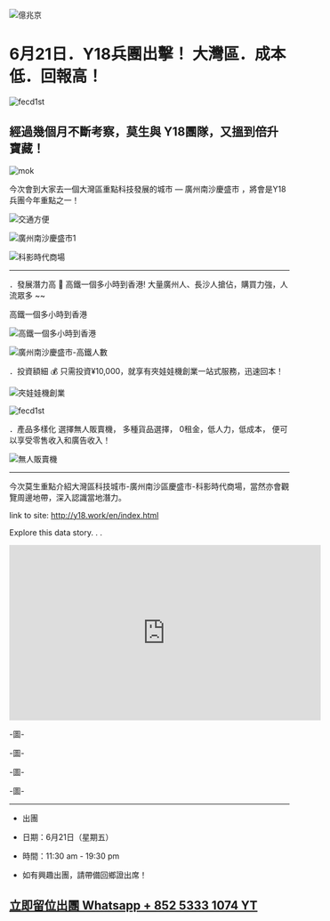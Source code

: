 
![億兆京](./footer-logo.png "億兆京")


# 6月21日．Y18兵團出擊！ 大灣區．成本低．回報高！


![fecd1st](./WhatsApp%20Image%202019-06-14%20at%2019.11.10.jpeg "fecd1st")


## 經過幾個月不斷考察，莫生與 Y18團隊，又搵到倍升寶藏！

![mok](./WhatsApp%20Image%202019-06-16%20at%2021.58.32.jpeg "mok")


今次會到大家去一個大灣區重點科技發展的城市 — 廣州南沙慶盛市 ，將會是Y18兵團今年重點之一！




![交通方便](./交通方便.jpg "交通方便")

![廣州南沙慶盛市1](./廣州南沙慶盛市1.jpg "廣州南沙慶盛市1")

![科影時代商場](./科影時代商場.jpg "科影時代商場")


---


．發展潛力高 🚄
高鐵一個多小時到香港! 大量廣州人、長沙人搶佔，購買力強，人流眾多 ~~



高鐵一個多小時到香港

![高鐵一個多小時到香港](./高鐵一個多小時到香港.jpg "高鐵一個多小時到香港")



![廣州南沙慶盛市-高鐵人數](./廣州南沙慶盛市-高鐵人數.jpg "廣州南沙慶盛市-高鐵人數")


．投資額細 💰
只需投資¥10,000，就享有夾娃娃機創業一站式服務，迅速回本！


![夾娃娃機創業](./夾娃娃機創業.jpg "夾娃娃機創業")



![fecd1st](./WhatsApp%20Image%202019-06-14%20at%2019.11.10.jpeg "fecd1st")


．產品多樣化
選擇無人販賣機， 多種貨品選擇， 0租金，低人力，低成本， 便可以享受零售收入和廣告收入！


![無人販賣機](./無人販賣機.jpg "無人販賣機")

---


今次莫生重點介紹大灣區科技城市-廣州南沙區慶盛市-科影時代商場，當然亦會觀覽周邊地帶，深入認識當地潛力。



link to site: http://y18.work/en/index.html

Explore this data story. . .


<iframe width="560" height="315" src="https://www.youtube.com/embed/enjhlnqaXOE" frameborder="0" allow="accelerometer; autoplay; encrypted-media; gyroscope; picture-in-picture" allowfullscreen></iframe>



-圖-


-圖-


-圖-


-圖-


---

 - 出團 

 - 日期：6月21日（星期五）

 - 時間：11:30 am - 19:30 pm

 - 如有興趣出團，請帶備回鄉證出席！ 

## [立即留位出團 Whatsapp + 852 5333 1074 YT](https://api.whatsapp.com/send?phone=85253331074&text=我要去大灣區創業 )







